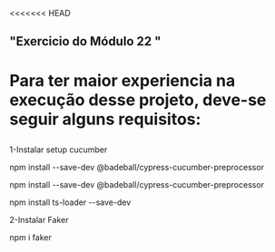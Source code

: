 <<<<<<< HEAD
<h2> "Exercicio do Módulo 22 " </h2>

<h1><p>Para ter maior experiencia na execução desse projeto, deve-se seguir alguns requisitos:</h1>
<p>1-Instalar setup cucumber</p>
   <p>npm install --save-dev @badeball/cypress-cucumber-preprocessor</p>
   <p>npm install --save-dev @badeball/cypress-cucumber-preprocessor</p>
    <p>npm install ts-loader --save-dev</p>
<p>2-Instalar Faker </p>
<p>npm i faker</p>
    </p>
  

